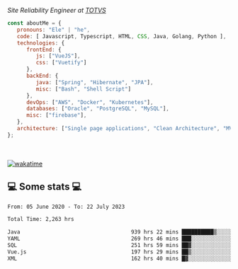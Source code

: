 <p><em>Site Reliability Engineer at <a href="https://www.totvs.com/">TOTVS</a></br>
</em></p>


```javascript
const aboutMe = {
   pronouns: "Ele" | "he",
   code: [ Javascript, Typescript, HTML, CSS, Java, Golang, Python ],
   technologies: {
      frontEnd: {
         js: ["VueJS"],
         css: ["Vuetify"]
      },
      backEnd: {
         java: ["Spring", "Hibernate", "JPA"],
         misc: ["Bash", "Shell Script"]
      },
      devOps: ["AWS", "Docker", "Kubernetes"],
      databases: ["Oracle", "PostgreSQL", "MySQL"],
      misc: ["firebase"],
   },
   architecture: ["Single page applications", "Clean Architecture", "MVC", "Microservices"],
};
```
</br></br>
[![wakatime](https://wakatime.com/badge/user/a3a8ed06-d304-4d6b-bc86-4adc418cdea7.svg)](https://wakatime.com/@a3a8ed06-d304-4d6b-bc86-4adc418cdea7)
<h2>💻 Some stats 💻</h2>

<!--START_SECTION:waka-->

```txt
From: 05 June 2020 - To: 22 July 2023

Total Time: 2,263 hrs

Java                                   939 hrs 22 mins ██████████▒░░░░░░░░░░░░░░   41.51 %
YAML                                   269 hrs 46 mins ███░░░░░░░░░░░░░░░░░░░░░░   11.92 %
SQL                                    251 hrs 59 mins ██▓░░░░░░░░░░░░░░░░░░░░░░   11.14 %
Vue.js                                 197 hrs 29 mins ██▒░░░░░░░░░░░░░░░░░░░░░░   08.73 %
XML                                    162 hrs 40 mins █▓░░░░░░░░░░░░░░░░░░░░░░░   07.19 %
```

<!--END_SECTION:waka-->
